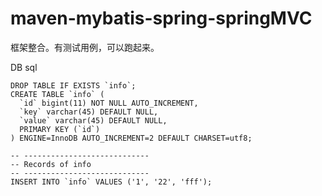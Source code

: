 # maven-mybatis-spring-springMVC
框架整合。有测试用例，可以跑起来。

DB sql
```
DROP TABLE IF EXISTS `info`;
CREATE TABLE `info` (
  `id` bigint(11) NOT NULL AUTO_INCREMENT,
  `key` varchar(45) DEFAULT NULL,
  `value` varchar(45) DEFAULT NULL,
  PRIMARY KEY (`id`)
) ENGINE=InnoDB AUTO_INCREMENT=2 DEFAULT CHARSET=utf8;

-- ----------------------------
-- Records of info
-- ----------------------------
INSERT INTO `info` VALUES ('1', '22', 'fff');
```
